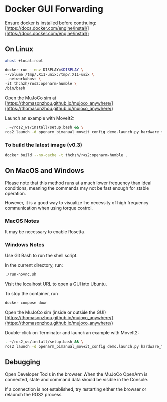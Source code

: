 # Docker GUI Forwarding

Ensure docker is installed before continuing: [https://docs.docker.com/engine/install/](https://docs.docker.com/engine/install/)

## On Linux
```sh
xhost +local:root
```

```sh
docker run --env DISPLAY=$DISPLAY \
--volume /tmp/.X11-unix:/tmp/.X11-unix \
--network=host \
-it thchzh/ros2:openarm-humble \
/bin/bash
```

Open the MuJoCo sim at
[https://thomasonzhou.github.io/mujoco_anywhere/](https://thomasonzhou.github.io/mujoco_anywhere/)

Launch an example with MoveIt2:
```sh
. ~/ros2_ws/install/setup.bash && \
ros2 launch -d openarm_bimanual_moveit_config demo.launch.py hardware_type:=sim
```

### To build the latest image (v0.3)
```sh
docker build --no-cache -t thchzh/ros2:openarm-humble .
```

## On MacOS and Windows

Please note that this method runs at a much lower frequency than ideal conditions, meaning the commands may not be fast enough for stable operation. 

However, it is a good way to visualize the necessity of high frequency communication when using torque control.

### MacOS Notes

It may be necessary to enable Rosetta.

### Windows Notes

Use Git Bash to run the shell script.

In the current directory, run:
```sh
./run-novnc.sh
```

Visit the localhost URL to open a GUI into Ubuntu.

To stop the container, run 
```sh
docker compose down
```


Open the MuJoCo sim (inside or outside the GUI)
[https://thomasonzhou.github.io/mujoco_anywhere/](https://thomasonzhou.github.io/mujoco_anywhere/)


Double-click on Terminator and launch an example with MoveIt2:
```sh
. ~/ros2_ws/install/setup.bash && \
ros2 launch -d openarm_bimanual_moveit_config demo.launch.py hardware_type:=sim
```

## Debugging

Open Developer Tools in the browser. When the MuJoCo OpenArm is connected, state and command data should be visible in the Console.

If a connection is not established, try restarting either the browser or relaunch the ROS2 process.